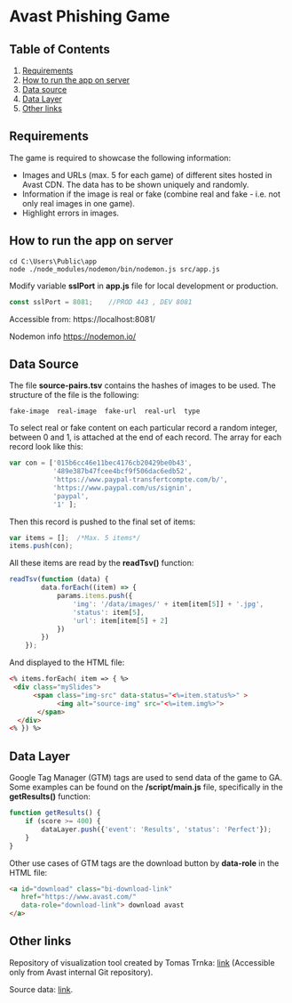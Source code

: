 # Avast Phishing Game

## Table of Contents

1. [Requirements](#requirements)
2. [How to run the app on server](#how-to-run-the-app-on-server)
3. [Data source](#data-source)
3. [Data Layer](#data-layer)
5. [Other links](#other-links)

## Requirements
The game is required to showcase the following information:
*  Images and URLs (max. 5 for each game) of different sites hosted in Avast CDN. The data has to be shown uniquely and randomly.
*  Information if the image is real or fake (combine real and fake - i.e. not only real images in one game).
* Highlight errors in images.

## How to run the app on server
```console
cd C:\Users\Public\app
node ./node_modules/nodemon/bin/nodemon.js src/app.js
```
Modify variable **sslPort** in **app.js** file for local development or production.
```javascript
const sslPort = 8081;    //PROD 443 , DEV 8081
```
Accessible from: https://localhost:8081/ 

Nodemon info https://nodemon.io/

## Data Source
The file **source-pairs.tsv** contains the hashes of images to be used. The structure of the file is the following:
```tsv
fake-image  real-image  fake-url  real-url  type
```
To select real or fake content on each particular record a random integer, between 0 and 1, is attached at the end of each record. The array for each record look like this:
```javascript
var con = ['015b6cc46e11bec4176cb20429be0b43',
           '489e387b47fcee4bcf9f506dac6edb52',
           'https://www.paypal-transfertcompte.com/b/',
           'https://www.paypal.com/us/signin',
           'paypal',
           '1' ];
```
Then this record is pushed to the final set of items:
```javascript
var items = [];  /*Max. 5 items*/ 
items.push(con);
```
All these items are read by the **readTsv()** function:
```javascript
readTsv(function (data) {
        data.forEach((item) => {
            params.items.push({
                'img': '/data/images/' + item[item[5]] + '.jpg',
                'status': item[5],
                'url': item[item[5] + 2]
            })
        })
    });
```
And displayed to the HTML file:
```html
<% items.forEach( item => { %>
 <div class="mySlides">
      <span class="img-src" data-status="<%=item.status%>" >
            <img alt="source-img" src="<%=item.img%>">
       </span>
  </div>
<% }) %>
```
## Data Layer
Google Tag Manager (GTM) tags are used to send data of the game to GA. Some examples can be found on the **/script/main.js** file, specifically in the **getResults()** function:
```javascript
function getResults() { 
    if (score >= 400) {
        dataLayer.push({'event': 'Results', 'status': 'Perfect'});
    } 
}

```
Other use cases of GTM tags are the download button by **data-role** in the HTML file:
```html
<a id="download" class="bi-download-link"
   href="https://www.avast.com/" 
   data-role="download-link"> download avast
</a>
```
## Other links

Repository of visualization tool created by Tomas Trnka: [link](https://git.int.avast.com/trnkat/crumbs/tree/master/phishing_game) (Accessible only from Avast internal Git repository).

Source data: [link](https://drive.google.com/file/d/1XjausBSNNXjtUD2vy1LWzcpUxaS0CyIy/view).

